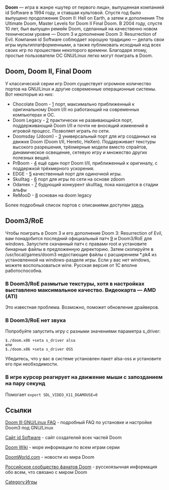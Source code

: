 **Doom** — игра в жанре «шутер от первого лица», выпущенная компанией id
Software в 1994 году, и ставшая культовой. Спустя год было выпущено
продолжение Doom II: Hell on Earth, а затем и дополнения The
Ultimate Doom, Master Levels for Doom II Final Doom. В 2004 году, спустя
10 лет, был выпущен ремейк Doom, сделанный на качественно новом
техническом уровне — Doom 3 и дополнение Doom 3: Resurrection
of Evil. Компания id Software соблюдает хорошую традицию — делать свои
игры мультиплатформенными, а также публиковать исходный код всех своих
игр по прошествии некоторого времени. Благодаря этому, простые
пользователи ОС GNU/Linux легко могут поиграть в Doom.

## Doom, Doom II, Final Doom

У классической серии игр Doom существует огромное количество портов на
GNU/Linux и другие современные операционные системы. Вот некоторые из
них:

  - Chocolate Doom - [1](http://chocolate-doom.org/) порт, максимально
    приближенный к оригинальному Doom I/II но работающий на
    современных компьютерах и ОС.
  - Doom Legacy - [2](http://legacy.newdoom.com) практически не
    развивающийся порт, поддерживающий Doom I/II и почти не
    вносящий изменений в игровой процесс. Позволяет играть по сети.
  - Doomsday (Jdoom) - [3](http://www.doomsdayhq.com/) универсальный
    порт для игр созданных на движке Doom (Doom I/II, Heretic,
    HeXen). Поддерживает текстуры высокого разрешения, трёхмерные модели
    вместо спрайтов, динамическое освещение, сетевую игру и множество
    других полезных вещей.
  - PrBoom - [4](http://prboom.sourceforge.net/) ещё один порт Doom
    I/II, приближенный к оригиналу, с поддержкой трёхмерного ускорения.
  - EDGE - [5](http://edge.sourceforge.net/) качественный порт для
    одиночной игры.
  - Skulltag - [6](http://skulltag.com/) порт для игры по сети на основе
    zdoom
  - Odamex - [7](http://odamex.net/) будующий конкурент skulltag, пока
    находится в стадии альфы
  - ReMooD - [8](http://remood.sf.net/) основан на doom legacy

Более подробный список портов с описаниями доступен
[здесь](http://www.doomworld.com/classicdoom/ports/index.php?platform=3)

## Doom3/RoE

Чтобы поиграть в Doom 3 и его дополнение Doom 3: Resurrection of Evil,
вам понадобится последний официальный патч
[9](ftp://ftp.idsoftware.com/idstuff/doom3/linux/doom3-linux-1.3.1.1304.x86.run)
и Doom3/RoE для windows. Запустите скачанный патч с правами root и
установите бинарные файлы в предложенную директорию. Затем
скопируйте в /usr/local/games/doom3 недостающие файлы с
расширением \*.pk4 из установленной на windows-разделе игры.
Если у вас нет windows, можете воспользоваться wine. Русская версия
от 1С вполне работоспособна.

### В Doom3/RoE размытые текстуры, хотя в настройках выставлено максимальное качество. Видеокарта — AMD (ATI)

Это известная проблема. Возможно, поможет обновление драйверов.

### В Doom3/RoE нет звука

Попробуйте запустить игру с разными значениями параметра s_driver:

    $./doom.x86 +seta s_driver alsa
    или
    $./doom.x86 +seta s_driver OSS

Убедитесь, что у вас в системе установлен пакет alsa-oss и установите
его при необходимости.

### В игре курсор реагирует на движение мыши с запозданием на пару секунд

Помогает `export SDL_VIDEO_X11_DGAMOUSE=0`

## Ссылки

[Doom III GNU/Linux FAQ](http://zerowing.idsoftware.com/linux/doom/) -
подробный FAQ по установке и настройке Doom3 под GNU/Linux

[Сайт id Software](http://www.idsoftware.com/) - сайт создателей всех
частей Doom

[Doom Wiki](http://doom.wikia.com/) - море информации по всем играм
серии

[DoomWorld.com](http://www.doomworld.com/) - новости из мира Doom

[Российское сообщество фанатов Doom](http://www.iddqd.ru/) -
русскоязычная информация обо всем, что связано с миром Doom

[Category:Игры](Category:Игры)